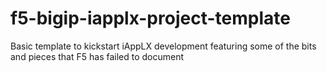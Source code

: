 # f5-bigip-iapplx-project-template
Basic template to kickstart iAppLX development featuring some of the bits and pieces that F5 has failed to document
